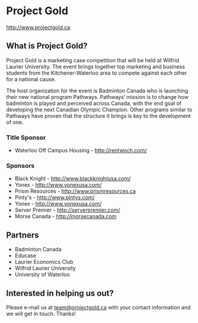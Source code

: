 # Project Gold

http://www.projectgold.ca

## What is Project Gold?

Project Gold is a marketing case competition that will be held at Wilfrid Laurier University. The event brings together top marketing and business students from the Kitchener-Waterloo area to compete against each other for a national cause.

The host organization for the event is Badminton Canada who is launching their new national program Pathways. Pathways’ mission is to change how badminton is played and perceived across Canada, with the end goal of developing the next Canadian Olympic Champion. Other programs similar to Pathways have proven that the structure it brings is key to the development of one.

### Title Sponsor

- Waterloo Off Campus Housing - http://rentwoch.com/

### Sponsors

- Black Knight - http://www.blackknightusa.com/
- Yonex - http://www.yonexusa.com/
- Prism Resources - http://www.prismresources.ca
- Pinty's - http://www.pintys.com/
- Yonex - http://www.yonexusa.com/
- Server Premier - http://serverpremier.com/
- Morse Canada - http://morsecanada.com

## Partners

- Badminton Canada
- Educase
- Laurier Economics Club
- Wilfrid Laurier University
- University of Waterloo

## Interested in helping us out?

Please e-mail us at team@projectgold.ca with your contact information and we will get in touch. Thanks!
